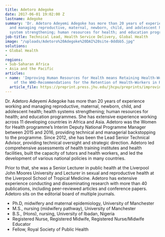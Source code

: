 ```yaml
---
title: Adetoro Adegoke
date: 2017-06-01 19:02:00 Z
lastname: Adegoke
summary: 'Dr. Adetoro Adeyemi Adegoke has more than 20 years of experience working
  and managing reproductive, maternal, newborn, child, and adolescent health; health
  system strengthening; human resources for health; and education programmes. '
job-title: Technical Lead, Health Service Delivery, Global Health
image: "/uploads/Adetoro%20Adegoke%20DAI%20site-0ddbb5.jpg"
solutions:
- Global Health
- 
regions:
- Sub-Saharan Africa
- Asia and the Pacific
articles:
- name: 'Improving Human Resources for Health means Retaining Health-Workers: Application
    of the WHO-Recommendations for the Retention of Health-Workers in Rural Northern-Nigeria'
  article_file: https://preprint.press.jhu.edu/jhcpu/preprints/improving-human-resources-health-means-retaining-health-workers-application-who
---
```


Dr. Adetoro Adeyemi Adegoke has more than 20 years of experience working and managing reproductive, maternal, newborn, child, and adolescent health; health systems strengthening; human resources for health; and education programmes. She has extensive experience working across 11 developing countries in Africa and Asia. Adetoro was the Women for Health programme’s Interim Deputy National Programme Manager between 2015 and 2016, providing technical and managerial backstopping to the programme. Since 2012, she has been the Lead Senior Technical Advisor, providing technical oversight and strategic direction. Adetoro led comprehensive assessments of health training institutes and health facilities, built the capacity of tutors and health workers, and led the development of various national policies in many countries. 

Prior to that, she was a Senior Lecturer in public health at the Liverpool John Moores University and Lecturer in sexual and reproductive health at the Liverpool School of Tropical Medicine. Adetoro has extensive experience conducting and disseminating research with more than 40 publications, including peer-reviewed articles and conference papers. Adetoro sits on the editorial board of multiple journals.

* Ph.D, midwifery and maternal epidemiology, University of Manchester
* M.S., nursing (midwifery pathway), University of Manchester
* B.S., (Hons), nursing, University of Ibadan, Nigeria
* Registered Nurse, Registered Midwife, Registered Nurse/Midwife Educator
* Fellow, Royal Society of Public Health